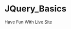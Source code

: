 # JQuery_Basics

Have Fun With <a href="https://nazmulhossainxi9.github.io/JQuery_Basics/"> Live Site </a>
